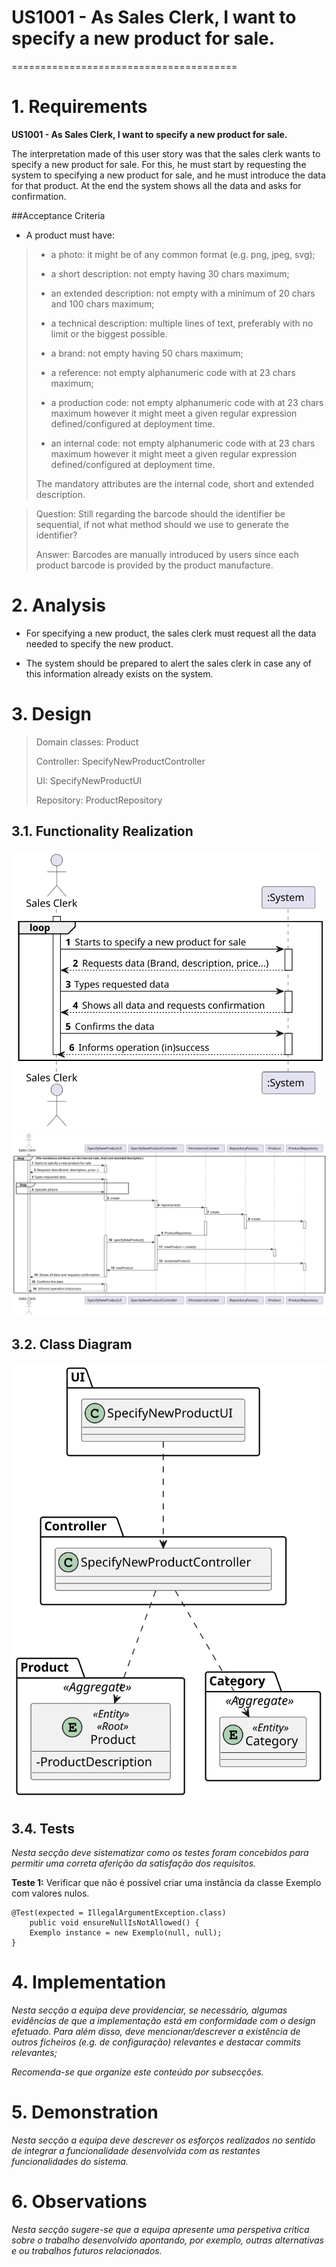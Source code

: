 # **US1001 - As Sales Clerk, I want to specify a new product for sale.**

=======================================


# 1. Requirements

**US1001 - As Sales Clerk, I want to specify a new product for sale.**

The interpretation made of this user story was that the sales clerk wants to specify a new product for sale.
For this, he must start by requesting the system to specifying a new product for sale, and he must introduce the data for that product.
At the end the system shows all the data and asks for confirmation.



##Acceptance Criteria

* A product must have:
> - a photo: it might be of any common format (e.g. png, jpeg, svg);
>
> - a short description: not empty having 30 chars maximum;
>
> - an extended description: not empty with a minimum of 20 chars and 100 chars maximum;
>
> - a technical description: multiple lines of text, preferably with no limit or the biggest possible.
>
> - a brand: not empty having 50 chars maximum;
>
> - a reference: not empty alphanumeric code with at 23 chars maximum;
>
> - a production code: not empty alphanumeric code with at 23 chars maximum however it might meet a given regular expression defined/configured at deployment time.
>
> - an internal code: not empty alphanumeric code with at 23 chars maximum however it might meet a given regular expression defined/configured at deployment time.
>
> The mandatory attributes are the internal code, short and extended description.


>Question: Still regarding the barcode should the identifier be sequential, if not what method should we use to generate the identifier?
>
>Answer: Barcodes are manually introduced by users since each product barcode is provided by the product manufacture.

# 2. Analysis

* For specifying a new product, the sales clerk must request all the data needed to specify the new product.

* The system should be prepared to alert the sales clerk in case any of this information already exists on the system.


# 3. Design

>   Domain classes: Product
>
>   Controller: SpecifyNewProductController
>
>   UI: SpecifyNewProductUI
> 
>   Repository: ProductRepository


## 3.1. Functionality Realization

![SSD](US1001_SSD.svg)
![SD](US1001_SD.svg)

## 3.2. Class Diagram

![CD](US1001_CD.svg)


## 3.4. Tests
*Nesta secção deve sistematizar como os testes foram concebidos para permitir uma correta aferição da satisfação dos requisitos.*

**Teste 1:** Verificar que não é possível criar uma instância da classe Exemplo com valores nulos.

	@Test(expected = IllegalArgumentException.class)
		public void ensureNullIsNotAllowed() {
		Exemplo instance = new Exemplo(null, null);
	}

# 4. Implementation

*Nesta secção a equipa deve providenciar, se necessário, algumas evidências de que a implementação está em conformidade com o design efetuado. Para além disso, deve mencionar/descrever a existência de outros ficheiros (e.g. de configuração) relevantes e destacar commits relevantes;*

*Recomenda-se que organize este conteúdo por subsecções.*

# 5. Demonstration

*Nesta secção a equipa deve descrever os esforços realizados no sentido de integrar a funcionalidade desenvolvida com as restantes funcionalidades do sistema.*

# 6. Observations

*Nesta secção sugere-se que a equipa apresente uma perspetiva critica sobre o trabalho desenvolvido apontando, por exemplo, outras alternativas e ou trabalhos futuros relacionados.*



